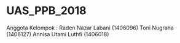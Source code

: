 # UAS_PPB_2018

Anggota Kelompok :
Raden Nazar Labani (1406096)
Toni Nugraha (1406127)
Annisa Utami Luthfi (1406018)
